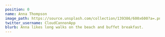 ```yaml
---
position: 0
name: Anna Thompson
image_path: https://source.unsplash.com/collection/139386/600x600?a=.png
twitter_username: CloudCannonApp
blurb: Anna likes long walks on the beach and buffet breakfast.
---
```


